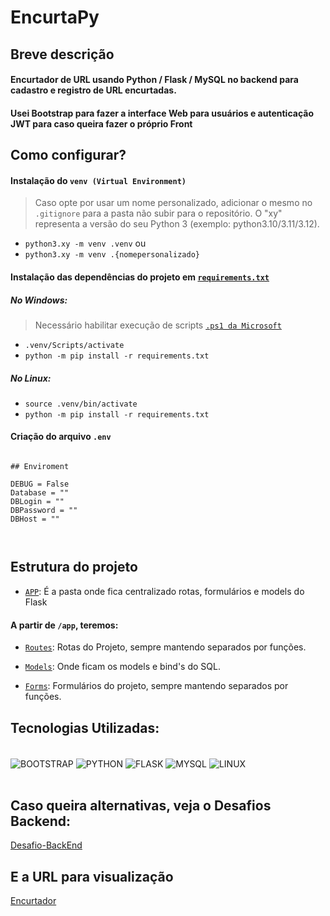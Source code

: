 # EncurtaPy

## Breve descrição

#### Encurtador de URL usando Python / Flask / MySQL no backend para cadastro e registro de URL encurtadas.
#### Usei Bootstrap para fazer a interface Web para usuários e autenticação JWT para caso queira fazer o próprio Front



## Como configurar?

#### Instalação do `venv (Virtual Environment)`
> Caso opte por usar um nome personalizado, adicionar o mesmo no `.gitignore` para a pasta não subir para o repositório.
> O "xy" representa a versão do seu Python 3 (exemplo: python3.10/3.11/3.12).

- `python3.xy -m venv .venv` 
ou
- `python3.xy -m venv .{nomepersonalizado}` 

#### Instalação das dependências do projeto em [`requirements.txt`](./requirements.txt)
##### No Windows:
> Necessário habilitar execução de scripts [`.ps1 da Microsoft`](https://learn.microsoft.com/pt-br/powershell/module/microsoft.powershell.core/about/about_execution_policies?view=powershell-7.4)


- `.venv/Scripts/activate`
- `python -m pip install -r requirements.txt`

##### No Linux:

- `source .venv/bin/activate`
- `python -m pip install -r requirements.txt`

#### Criação do arquivo `.env`

```.env

## Enviroment

DEBUG = False
Database = ""
DBLogin = ""
DBPassword = ""
DBHost = ""



```

## Estrutura do projeto

- [`APP`](./app/): É a pasta onde fica centralizado rotas, formulários e models do Flask

#### A partir de `/app`, teremos:

- [`Routes`](./app/routes.py): Rotas do Projeto, sempre mantendo separados por funções.

- [`Models`](./app/models/): Onde ficam os models e bind's do SQL.

- [`Forms`](./app/Forms/): Formulários do projeto, sempre mantendo separados por funções.

## Tecnologias Utilizadas: 
<div style="display: inline_block">
<br>
  <img align="center" alt="BOOTSTRAP" src="https://img.shields.io/badge/Bootstrap-20232A?style=for-the-badge&logo=bootstrap&logoColor=61DAFB"/> 
  <img align="center" alt="PYTHON" src="https://img.shields.io/badge/Python-3776AB?style=for-the-badge&logo=python&logoColor=white" />
  <img align="center" alt="FLASK" src="https://img.shields.io/badge/Flask-092E20?style=for-the-badge&logo=flask&logoColor=white" />
  <img align="center" alt="MYSQL" src="https://img.shields.io/badge/MySQL-6488ea?style=for-the-badge&logo=mysql&logoColor=white" />
  <img align="center" alt="LINUX" src="https://img.shields.io/badge/Linux-000?style=for-the-badge&logo=linux&logoColor=FCC624" />
</div>

<br>


## Caso queira alternativas, veja o Desafios Backend: 

[Desafio-BackEnd](https://github.com/backend-br/desafios)

## E a URL para visualização

[Encurtador](https://short.robotz.dev)

